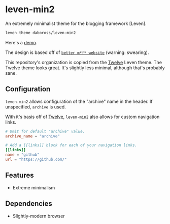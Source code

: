 # leven-min2

An extremely minimalist theme for the blogging framework [Leven].

```sh
leven theme daboross/leven-min2
```

Here's a [demo].

The design is based off of [`better m*f* website`][bmfw] (warning: swearing).

This repository's organization is copied from the [Twelve] Leven theme. The
Twelve theme looks great. It's slightly less minimal, although that's probably
sane.

## Configuration

`leven-min2` allows configuration of the "archive" name in the header. If unspecified, `archive` is used.

With it's basis off of [Twelve], `leven-min2` also allows for custom navigation links.

```toml
# Omit for default "archive" value.
archive_name = "archive"

# Add a [[links]] block for each of your navigation links.
[[links]]
name = "github"
url = "https://github.com/"
```

## Features

- Extreme minimalism

## Dependencies

- Slightly-modern browser

[Level]: https://github.com/quadrupleslap/leven
[demo]: http://daboross.net/leven-min2
[Twelve]: https://github.com/quadrupleslap/twelve
[bmfw]: http://bettermotherfuckingwebsite.com/

